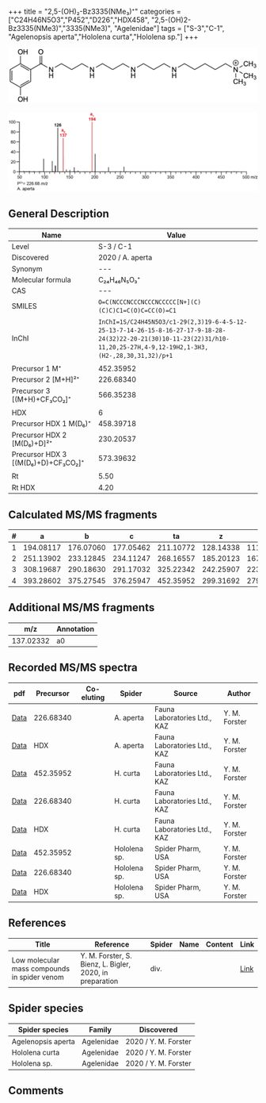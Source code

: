 +++
title = "2,5-(OH)₂-Bz3335(NMe₃)⁺"
categories = ["C24H46N5O3","P452","D226","HDX458",
"2,5-(OH)2-Bz3335(NMe3)","3335(NMe3)",
"Agelenidae"]
tags = ["S-3","C-1",
"Agelenopsis aperta","Hololena curta","Hololena sp."]
+++

![](/img/2-5-OH2-Bz3335(NMe3).png)

![](/img_MSMS/452_2-5-OH2-Bz3335(NMe3)_Aa_2.png?classes=border)

## General Description

| Name                        | Value            |
|-----------------------------|------------------|
| Level                       | S-3 / C-1               |
| Discovered                  | 2020 / A. aperta |
| Synonym                     | ---              |
| Molecular formula           | C₂₄H₄₆N₅O₃⁺      |
| CAS                         | ---              |
| SMILES | `O=C(NCCCNCCCNCCCNCCCCC[N+](C)(C)C)C1=C(O)C=CC(O)=C1`  |
| InChI  | `InChI=1S/C24H45N5O3/c1-29(2,3)19-6-4-5-12-25-13-7-14-26-15-8-16-27-17-9-18-28-24(32)22-20-21(30)10-11-23(22)31/h10-11,20,25-27H,4-9,12-19H2,1-3H3,(H2-,28,30,31,32)/p+1`  |
|                             |                  |
| Precursor 1  M⁺            | 452.35952        |
| Precursor 2 [M+H]²⁺         | 226.68340        |
| Precursor 3 [(M+H)+CF₃CO₂]⁺        | 566.35238        |
|                             |                  |
| HDX                         | 6                |
| Precursor HDX 1  M(D₆)⁺      | 458.39718        |
| Precursor HDX 2 [M(D₆)+D]²⁺  | 230.20537        |
| Precursor HDX 3 [(M(D₆)+D)+CF₃CO₂]⁺ | 573.39632        |
|                             |                  |
| Rt                          | 5.50             |
| Rt HDX                      | 4.20             |

## Calculated MS/MS fragments

| # | a         | b         | c         | ta        | z         | y         | tz        |
|---|-----------|-----------|-----------|-----------|-----------|-----------|-----------|
| 1 | 194.08117 | 176.07060 | 177.05462 | 211.10772 | 128.14338 | 111.11683 | 146.17775 |
| 2 | 251.13902 | 233.12845 | 234.11247 | 268.16557 | 185.20123 | 167.16685 | 203.23560 |
| 3 | 308.19687 | 290.18630 | 291.17032 | 325.22342 | 242.25907 | 223.21688 | 260.29345 |
| 4 | 393.28602 | 375.27545 | 376.25947 | 452.35952 | 299.31692 | 279.26690 | 317.35130 |

## Additional MS/MS fragments

| m/z       | Annotation |
|-----------|------------|
| 137.02332 | a0         |

## Recorded MS/MS spectra

| pdf                                                       | Precursor | Co-eluting | Spider    | Source                       | Author        |
|-----------------------------------------------------------|-----------|------------|-----------|------------------------------|---------------|
| [Data](/pdf/A-aperta/452_2-5-OH2-Bz3335(NMe3)_Aa_2.pdf)   | 226.68340 |            | A. aperta | Fauna Laboratories Ltd., KAZ | Y. M. Forster |
| [Data](/pdf/A-aperta/452_2-5-OH2-Bz3335(NMe3)_Aa_HDX.pdf) | HDX       |            | A. aperta | Fauna Laboratories Ltd., KAZ | Y. M. Forster |
| [Data](/pdf/H-curta/452_2-5-OH2-Bz3335(NMe3)_Hc.pdf) | 452.35952 |           | H. curta | Fauna Laboratories Ltd., KAZ | Y. M. Forster |
| [Data](/pdf/H-curta/452_2-5-OH2-Bz3335(NMe3)_Hc_.pdf) | 226.68340 |           | H. curta | Fauna Laboratories Ltd., KAZ | Y. M. Forster |
| [Data](/pdf/H-curta/452_2-5-OH2-Bz3335(NMe3)_Hc_HDX.pdf) | HDX |           | H. curta | Fauna Laboratories Ltd., KAZ | Y. M. Forster |
| [Data](/pdf/Hololena-sp/452_2-5-OH2-Bz3335(NMe3)_Ho-sp.pdf) | 452.35952 |           | Hololena sp. | Spider Pharm, USA | Y. M. Forster |
| [Data](/pdf/Hololena-sp/452_2-5-OH2-Bz3335(NMe3)_Ho-sp_2.pdf) | 226.68340 |           | Hololena sp. | Spider Pharm, USA | Y. M. Forster |
| [Data](/pdf/Hololena-sp/452_2-5-OH2-Bz3335(NMe3)_Ho-sp_HDX.pdf) | HDX |           | Hololena sp. | Spider Pharm, USA | Y. M. Forster |

## References

| Title     | Reference   | Spider    | Name   | Content  | Link |
|-----------|-------------|-----------|--------|----------|-----|
| Low molecular mass compounds in spider venom      | Y. M. Forster, S. Bienz, L. Bigler, 2020, in preparation          | div.       |   |   | [Link](unknown) |

## Spider species

| Spider species     | Family     | Discovered           |
|--------------------|------------|----------------------|
| Agelenopsis aperta | Agelenidae | 2020 / Y. M. Forster |
| Hololena curta | Agelenidae | 2020 / Y. M. Forster |
| Hololena sp. | Agelenidae | 2020 / Y. M. Forster |

## Comments